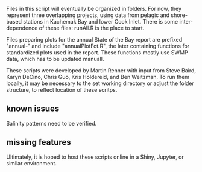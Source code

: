 Files in this script will eventually be organized in folders. For now,
they represent three overlapping projects, using data from pelagic and
shore-based stations in Kachemak Bay and lower Cook Inlet. There is
some inter-dependence of these files: runAll.R is the place to start. 

Files preparing plots for the annual State of the Bay report are
prefixed "annual-" and include "annualPlotFct.R", the later containing
functions for standardized plots used in the report. These functions
mostly use SWMP data, which has to be updated manuall. 

These scripts were developed by Martin Renner with input from Steve
Baird, Karyn DeCino, Chris Guo, Kris Holdereid, and Ben Weitzman. To
run them locally, it may be necessary to the set working directory or
adjust the folder structure, to reflect location of these scritps. 


## known issues ##
Salinity patterns need to be verified. 

## missing features ##
Ultimately, it is hoped to host these scripts online in a Shiny,
Jupyter, or similar environment. 
